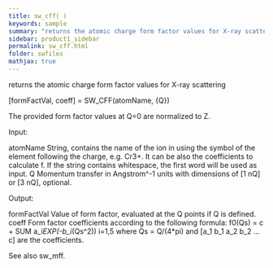 ```yaml
---
title: sw_cff( )
keywords: sample
summary: "returns the atomic charge form factor values for X-ray scattering"
sidebar: product1_sidebar
permalink: sw_cff.html
folder: swfiles
mathjax: true
---
```

  returns the atomic charge form factor values for X-ray scattering
 
  [formFactVal, coeff] = SW_CFF(atomName, {Q})
 
  The provided form factor values at Q=0 are normalized to Z.
 
  Input:
 
  atomName      String, contains the name of the ion in using the symbol of
                the element following the charge, e.g. Cr3+. It can be also
                the coefficients to calculate f. If the string contains
                whitespace, the first word will be used as input.
  Q             Momentum transfer in Angstrom^-1 units with dimensions of
                [1 nQ] or [3 nQ], optional.
 
  Output:
 
  formFactVal   Value of form factor, evaluated at the Q points if Q is
                defined.
  coeff         Form factor coefficients according to the following
                formula:
                    f0(Qs) = c + SUM a_i*EXP(-b_i*(Qs^2))
                                 i=1,5
                where Qs = Q/(4*pi) and [a_1 b_1 a_2 b_2 ... c] are the
                coefficients.
 
  See also sw_mff.
 
